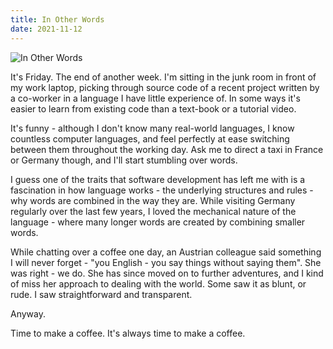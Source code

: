 ```yaml
---
title: In Other Words
date: 2021-11-12
---
```


![In Other Words](https://source.unsplash.com/DWyRC2juMgs/1600x900)

It's Friday. The end of another week. I'm sitting in the junk room in front of my work laptop, picking through source code of a recent project written by a co-worker in a language I have little experience of. In some ways it's easier to learn from existing code than a text-book or a tutorial video.

It's funny - although I don't know many real-world languages, I know countless computer languages, and feel perfectly at ease switching between them throughout the working day. Ask me to direct a taxi in France or Germany though, and I'll start stumbling over words.

I guess one of the traits that software development has left me with is a fascination in how language works - the underlying structures and rules - why words are combined in the way they are. While visiting Germany regularly over the last few years, I loved the mechanical nature of the language - where many longer words are created by combining smaller words.

While chatting over a coffee one day, an Austrian colleague said something I will never forget - "you English - you say things without saying them". She was right - we do. She has since moved on to further adventures, and I kind of miss her approach to dealing with the world. Some saw it as blunt, or rude. I saw straightforward and transparent.

Anyway.

Time to make a coffee. It's always time to make a coffee.